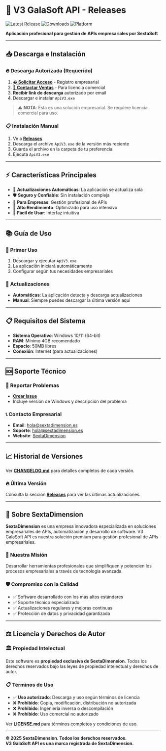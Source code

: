 # 🚀 V3 GalaSoft API - Releases

[![Latest Release](https://img.shields.io/github/v/release/SextaSoft/ApiV3-releases)](https://github.com/SextaSoft/ApiV3-releases/releases/latest)
[![Downloads](https://img.shields.io/github/downloads/SextaSoft/ApiV3-releases/total)](https://github.com/SextaSoft/ApiV3-releases/releases)
[![Platform](https://img.shields.io/badge/platform-Windows-blue)](https://github.com/SextaSoft/ApiV3-releases/releases)

**Aplicación profesional para gestión de APIs empresariales por SextaSoft**

---

## 📥 **Descarga e Instalación**

### 🔥 **Descarga Autorizada (Requerido)**
1. **[� Solicitar Acceso](https://sextadimension.es/solicitar-acceso)** - Registro empresarial
2. **[📧 Contactar Ventas](mailto:hola@sextadimension.es)** - Para licencia comercial
3. **Recibir link de descarga** autorizado por email
4. Descargar e instalar `ApiV3.exe`

> ⚠️ **NOTA**: Esta es una solución empresarial. Se requiere licencia comercial para uso.

### 📋 **Instalación Manual**
1. Ve a [**Releases**](https://github.com/SextaSoft/ApiV3-releases/releases)
2. Descarga el archivo `ApiV3.exe` de la versión más reciente
3. Guarda el archivo en la carpeta de tu preferencia
4. Ejecuta `ApiV3.exe`

---

## ⚡ **Características Principales**

- 🔄 **Actualizaciones Automáticas**: La aplicación se actualiza sola
- 🛡️ **Seguro y Confiable**: Sin instalación compleja
- 💼 **Para Empresas**: Gestión profesional de APIs
- 🚀 **Alto Rendimiento**: Optimizado para uso intensivo
- 🎯 **Fácil de Usar**: Interfaz intuitiva

---

## 📚 **Guía de Uso**

### 🚀 **Primer Uso**
1. Descargar y ejecutar `ApiV3.exe`
2. La aplicación iniciará automáticamente
3. Configurar según tus necesidades empresariales

### 🔄 **Actualizaciones**
- **Automáticas**: La aplicación detecta y descarga actualizaciones
- **Manual**: Siempre puedes descargar la última versión aquí

---

## 📋 **Requisitos del Sistema**

- **Sistema Operativo**: Windows 10/11 (64-bit)
- **RAM**: Mínimo 4GB recomendado
- **Espacio**: 50MB libres
- **Conexión**: Internet (para actualizaciones)

---

## 🆘 **Soporte Técnico**

### 🐛 **Reportar Problemas**
- [**Crear Issue**](https://github.com/SextaSoft/ApiV3-releases/issues/new)
- Incluye versión de Windows y descripción del problema

### 📞 **Contacto Empresarial**
- **Email**: hola@sextadimension.es
- **Soporte**: hola@sextadimension.es
- **Website**: [SextaDimension](https://sextadimension.es/)

---

## 📈 **Historial de Versiones**

Ver [**CHANGELOG.md**](./CHANGELOG.md) para detalles completos de cada versión.

### 🔥 **Última Versión**
Consulta la sección [**Releases**](https://github.com/SextaSoft/ApiV3-releases/releases) para ver las últimas actualizaciones.

---

## 🏢 **Sobre SextaDimension**

**SextaDimension** es una empresa innovadora especializada en soluciones empresariales de APIs, automatización y desarrollo de software. V3 GalaSoft API es nuestra solución premium para gestión profesional de APIs empresariales.

### 🎯 **Nuestra Misión**
Desarrollar herramientas profesionales que simplifiquen y potencien los procesos empresariales a través de tecnología avanzada.

### 🛡️ **Compromiso con la Calidad**
- ✅ Software desarrollado con los más altos estándares
- ✅ Soporte técnico especializado
- ✅ Actualizaciones regulares y mejoras continuas
- ✅ Protección de datos y privacidad garantizada

---

## ⚖️ **Licencia y Derechos de Autor**

### 🏛️ **Propiedad Intelectual**
Este software es **propiedad exclusiva de SextaDimension**. Todos los derechos reservados bajo las leyes de propiedad intelectual y derechos de autor.

### 📋 **Términos de Uso**
- ✅ **Uso autorizado**: Descarga y uso según términos de licencia
- ❌ **Prohibido**: Copia, modificación, distribución no autorizada
- ❌ **Prohibido**: Ingeniería inversa o descompilación
- ❌ **Prohibido**: Uso comercial no autorizado

Ver [**LICENSE.md**](./LICENSE.md) para términos completos y condiciones de uso.

---

**© 2025 SextaDimension. Todos los derechos reservados.**  
**V3 GalaSoft API es una marca registrada de SextaDimension.**